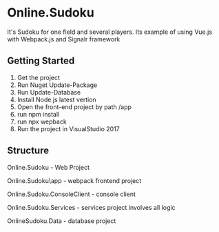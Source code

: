 # Online.Sudoku
It's Sudoku for one field and several players. Its example of using Vue.js with Webpack.js and Signalr framework

## Getting Started
1. Get the project
2. Run Nuget Update-Package
3. Run Update-Database 
4. Install Node.js latest vertion
5. Open the front-end project by path /app
6. run npm install
7. run npx wepback
8. Run the project in VisualStudio 2017


## Structure

Online.Sudoku - Web Project

Online.Sudoku\app - webpack frontend project

Online.Sudoku.ConsoleClient - console client 

Online.Sudoku.Services - services project involves all logic 

OnlineSudoku.Data - database project

